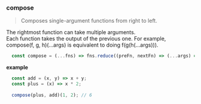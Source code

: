 ### compose

> Composes single-argument functions from right to left.

The rightmost function can take multiple arguments.  
Each function takes the output of the previous one.
For example, compose(f, g, h)(...args) is equivalent to doing f(g(h(...args))).

```js
  const compose = (...fns) => fns.reduce((preFn, nextFn) => (...args) => preFn(nextFn(...args)));
```

**example**

```js
  const add = (x, y) => x + y;
  const plus = (x) => x * 2;
  
  compose(plus, add)(1, 2); // 6
```
